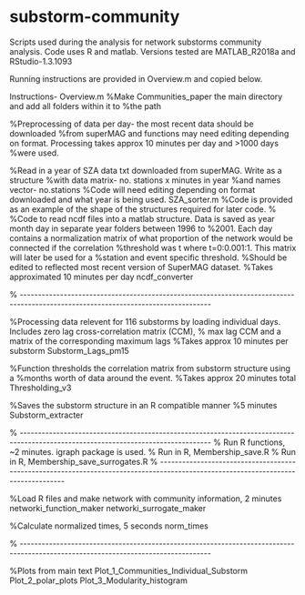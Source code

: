 # substorm-community

Scripts used during the analysis for network substorms community analysis. 
Code uses R and matlab. Versions tested are MATLAB_R2018a and RStudio-1.3.1093

Running instructions are provided in Overview.m and copied below. 

Instructions- Overview.m
%Make Communities_paper the main directory and add all folders within it to
%the path

%Preprocessing of data per day- the most recent data should be downloaded
%from superMAG and functions may need editing depending on format. Processing takes approx 10 minutes per day and >1000 days
%were used.

 %Read in a year of SZA data txt downloaded from superMAG. Write as a structure
 %with data matrix- no. stations x minutes in year
 %and names vector- no.stations
 %Code will need editing depending on format downloaded and what year is being used.
 SZA_sorter.m
 %Code is provided as an example of the shape of the structures required for later code.
% 
%Code to read ncdf files into a matlab structure. Data is saved as year month day in separate year folders between 1996 to
%2001. Each day contains a normalization matrix of what proportion of the network would be connected if the correlation
 %threshold was t where t=0:0.001:1. This matrix will later be used for a
%station and event specific threshold.
%Should be edited to reflected most recent version of SuperMAG dataset.
 %Takes approximated 10 minutes per day
 ncdf_converter


% ----------------------------------------------------------------------------------------------------------------------------------

%Processing data relevent for 116 substorms by loading individual days. Includes zero lag cross-correlation matrix (CCM),
% max lag CCM and a matrix of the corresponding maximum lags
%Takes approx 10 minutes per substorm
Substorm_Lags_pm15

%Function thresholds the correlation matrix from substorm structure using a
%months worth of data around the event.
%Takes approx 20 minutes total
Thresholding_v3

%Saves the substorm structure in an R compatible manner
%5 minutes
Substorm_extracter

% ----------------------------------------------------------------------------------------------------------------------------------
% Run R functions, ~2 minutes. igraph package is used.
% Run in R, Membership_save.R
% Run in R, Membership_save_surrogates.R
% ----------------------------------------------------------------------------------------------------------------------------------

%Load R files and make network with community information, 2 minutes
networki_function_maker
networki_surrogate_maker

%Calculate normalized times, 5 seconds
norm_times

% ----------------------------------------------------------------------------------------------------------------------------------

%Plots from main text
Plot_1_Communities_Individual_Substorm
Plot_2_polar_plots
Plot_3_Modularity_histogram
